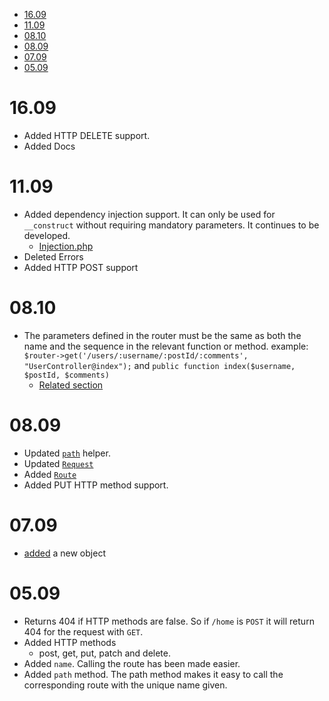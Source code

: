 - [16.09](#1609)
- [11.09](#1109)
- [08.10](#0810)
- [08.09](#0809)
- [07.09](#0709)
- [05.09](#0509)
# 16.09
- Added HTTP DELETE support.
- Added Docs
# 11.09
- Added dependency injection support. It can only be used for `__construct` without requiring mandatory parameters. It continues to be developed.
  - [Injection.php](src/Reflection/Injection.php)
- Deleted Errors
- Added HTTP POST support
# 08.10
- The parameters defined in the router must be the same as both the name and the sequence in the relevant function or method. example: `$router->get('/users/:username/:postId/:comments', "UserController@index");` and `public function index($username, $postId, $comments)`
  - [Related section](src/Reflection/Method.php#L62)
# 08.09
- Updated [`path`](src/Helper/helpers.php#L34) helper.
- Updated [`Request`](src/Request/Request.php)
- Added [`Route`](src/Router/Route.php) 
- Added PUT HTTP method support.
# 07.09
- [added](src/Router/Route.php) a new object 
# 05.09
- Returns 404 if HTTP methods are false. So if `/home` is `POST` it will return 404 for the request with `GET`.
- Added HTTP methods
  - post, get, put, patch and delete.
- Added `name`. Calling the route has been made easier.
- Added `path` method. The path method makes it easy to call the corresponding route with the unique name given.

